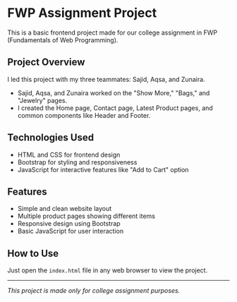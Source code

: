# FWP Assignment Project

This is a basic frontend project made for our college assignment in FWP (Fundamentals of Web Programming).

## Project Overview
I led this project with my three teammates: Sajid, Aqsa, and Zunaira.  
- Sajid, Aqsa, and Zunaira worked on the "Show More," "Bags," and "Jewelry" pages.  
- I created the Home page, Contact page, Latest Product pages, and common components like Header and Footer.

## Technologies Used
- HTML and CSS for frontend design  
- Bootstrap for styling and responsiveness  
- JavaScript for interactive features like "Add to Cart" option

## Features
- Simple and clean website layout  
- Multiple product pages showing different items  
- Responsive design using Bootstrap  
- Basic JavaScript for user interaction

## How to Use
Just open the `index.html` file in any web browser to view the project.

---

*This project is made only for college assignment purposes.*
